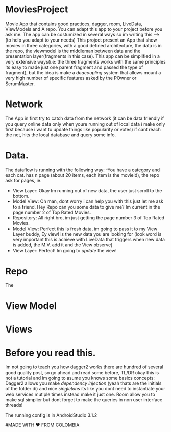 # MoviesProject
Movie App that contains good practices, dagger, room, LiveData, ViewModels and A repo.
You can adapt this app to your project before you ask me.
The app can be costumized in several ways so im writing this --> (to help you adapt to your needs)
This project present an App that show movies in three categories, with a good defined architecture, the data is in the repo, the viewmodel is the middleman between data and the presentation layer(fragments in this case).
This app can be simplified in a very extensive ways(i.e: the three fragments works with the same principles its easy to made just one parent fragment and passed the type of fragment), but the idea is make a *deacoupling* system that allows mount a very high number of specific features asked by the POwner or ScrumMaster.

# Network
The App in first try to catch data from the network (it can be data friendly if you query online data only when youre running out of local data i make only first because i want to update things like popularity or votes) if cant reach the net, hits the local database and query some info.

# Data.
The dataflow is running with the following way:
  -You have a category and each cat. has n page (about 20 items, each item is the movieId), the repo ask for pages, ie. <br />
   - View Layer: Okay Im running out of new data, the user just scroll to the bottom. <br />
   - Model View: Oh man, dont worry i can help you with this just let me ask to a friend. Hey Repo can you some data to give me? Im current in the page number 2 of Top Rated Movies. <br />
   - Repository: All right bro, im just getting the page number 3 of Top Rated Movies. <br />
   - Model View: Perfect this is fresh data, im going to pass it to my View Layer buddy, Ey view!  is the new data you are looking for (look word is very important this is achieve with LiveData that triggers when new data is added, the M.V. add it and the View observe) <br />
   - View Layer: Perfect! Im going to *update* the view! <br />

# Repo
The
# View Model
# Views
# Before you read this.
Im not going to teach you how dagger2 works there are hundred of several good quality post, so go ahead and read some before, TL/DR okay this is not a tutorial and im going to asume you knows some basics concepts:
Dagger2 allows you make *dependency injection* (yeah thats are the initials of the folder di) and nice *singletons* its like you dont need to instantiate your web services mutiple times instead make it just one.
Room allow you to make sql simplier but dont forget to make the queries in non user interface threads!

The running config is in AndroidStudio 3.1.2

#MADE WITH  ❤️ FROM COLOMBIA
